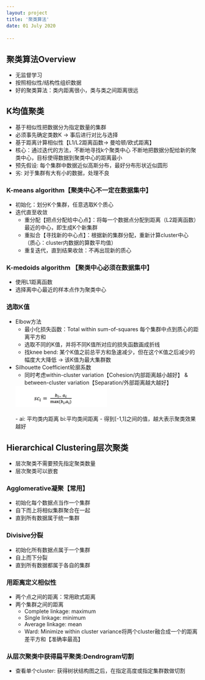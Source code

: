 ```yaml
---
layout: project
title: '聚类算法'
date: 01 July 2020

---
```

## 聚类算法Overview
- 无监督学习
- 按照相似性/结构性组织数据
- 好的聚类算法：类内距离很小，类与类之间距离很远

## K均值聚类
- 基于相似性把数据分为指定数量的集群
- 必须事先确定类数K -> 事后进行对比与选择 
- 基于距离计算相似性【L1/L2距离函数-> 曼哈顿/欧式距离】
- 核心：通过迭代的方法，不断地寻找k个聚类中心 不断地把数据分配给新的聚类中心，目标使得数据到聚类中心的距离最小
- 预先假设: 每个集群中数据近似高斯分布，最好分布形状近似圆形
- 劣: 对于集群有大有小的数据，处理不良

### K-means algorithm【聚类中心不一定在数据集中】
- 初始化：划分K个集群，任意选取K个质心
- 迭代直至收敛
  	- 重分配【把点分配给中心点】：将每一个数据点分配到距离（L2距离函数）最近的中心，即生成K个新集群
	- 重拟合【寻找新的中心点】：根据新的集群分配，重新计算cluster中心（质心：cluster内数据的算数平均值）
	- 重复迭代，直到结果收敛：不再出现新的质心

### K-medoids algorithm 【聚类中心必须在数据集中】
- 使用L1距离函数
- 选择离中心最近的样本点作为聚类中心

### 选取K值
-  Elbow方法
  	- 最小化损失函数：Total within sum-of-squares 每个集群中点到质心的距离平方和
	- 选取不同的K值，并将不同K值所对应的损失函数画成折线
	- 找knee bend: 某个K值之前总平方和急速减少，但在这个K值之后减少的幅度大大降低 -> 该K值为最大集群数
- Silhouette Coefficient轮廓系数
  - 同时考虑within-cluster variation【Cohesion/内部距离越小越好】 & between-cluster variation【Separation/外部距离越大越好】
		<br>
  <img src="/assets/img/knowledge/clustering/clustering1.jpg"  width='50%'/>
  <br><br>
	- ai: 平均类内距离  bi:平均类间距离
  - 得到[-1,1]之间的值，越大表示聚类效果越好

## Hierarchical  Clustering层次聚类
- 层次聚类不需要预先指定聚类数量
- 层次聚类可以嵌套

### Agglomerative凝聚【常用】
- 初始化每个数据点当作一个集群
- 自下而上将相似集群聚合在一起
- 直到所有数据属于统一集群

### Divisive分裂
- 初始化所有数据点属于一个集群
- 自上而下分裂
- 直到所有数据都属于各自的集群

### 用距离定义相似性
- 两个点之间的距离：常用欧式距离
- 两个集群之间的距离
	- Complete linkage: maximum 
	- Single linkage: minimum
	- Average linkage: mean
	- Ward: Minimize within cluster variance将两个cluster融合成一个的距离差平方和【准确率最高】

### 从层次聚类中获得扁平聚类:Dendrogram切割
- 查看单个cluster: 获得树状结构图之后，在指定高度或指定集群数做切割
